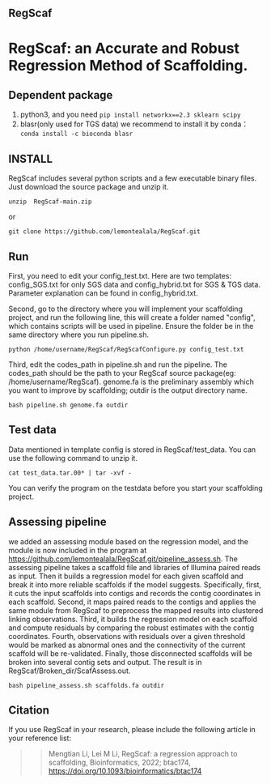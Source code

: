 ## RegScaf
# RegScaf: an Accurate and Robust Regression Method of Scaffolding.

## Dependent package

1. python3, and you need 
`pip install networkx==2.3 sklearn scipy`
2. blasr(only used for TGS data) we recommend to install it by conda：
`conda install -c bioconda blasr`

## INSTALL

RegScaf includes several python scripts and a few executable binary files. Just download the source package and unzip it.

`unzip  RegScaf-main.zip`

or

`git clone https://github.com/lemontealala/RegScaf.git`

## Run

First, you need to edit your config_test.txt. Here are two templates: config_SGS.txt for only SGS data and config_hybrid.txt for SGS & TGS data. Parameter explanation can be found in config_hybrid.txt.

Second, go to the directory where you will implement your scaffolding project, and run the following line, this will create a folder named "config", which contains scripts will be used in pipeline. Ensure the folder be in the same directory where you run pipeline.sh.

`python /home/username/RegScaf/RegScafConfigure.py config_test.txt`

Third, edit the codes_path in pipeline.sh and run the pipeline. The codes_path should be the path to your RegScaf source package(eg: /home/username/RegScaf).
genome.fa is the preliminary assembly which you want to improve by scaffolding; outdir is the output directory name. 

`bash pipeline.sh genome.fa outdir`

## Test data

Data mentioned in template config is stored in RegScaf/test_data. You can use the following command to unzip it. 

`cat test_data.tar.00* | tar -xvf -`

You can verify the program on the testdata before you start your scaffolding project.

## Assessing pipeline
we added an assessing module based on the regression model, and the module is now included in the program at https://github.com/lemontealala/RegScaf.git/pipeline_assess.sh. The assessing pipeline takes a scaffold file and libraries of Illumina paired reads as input. Then it builds a regression model for each given scaffold and break it into more reliable scaffolds if the model suggests. Specifically, first, it cuts the input scaffolds into contigs and records the contig coordinates in each scaffold. Second, it maps paired reads to the contigs and applies the same module from RegScaf to preprocess the mapped results into clustered linking observations. Third, it builds the regression model on each scaffold and compute residuals by comparing the robust estimates with the contig coordinates. Fourth, observations with residuals over a given threshold would be marked as abnormal ones and the connectivity of the current scaffold will be re-validated. Finally, those disconnected scaffolds will be broken into several contig sets and output. The result is in RegScaf/Broken_dir/ScafAssess.out. 

`bash pipeline_assess.sh scaffolds.fa outdir`

## Citation
If you use RegScaf in your research, please include the following article in your reference list:
>> Mengtian Li, Lei M Li, RegScaf: a regression approach to scaffolding, Bioinformatics, 2022; btac174, https://doi.org/10.1093/bioinformatics/btac174


